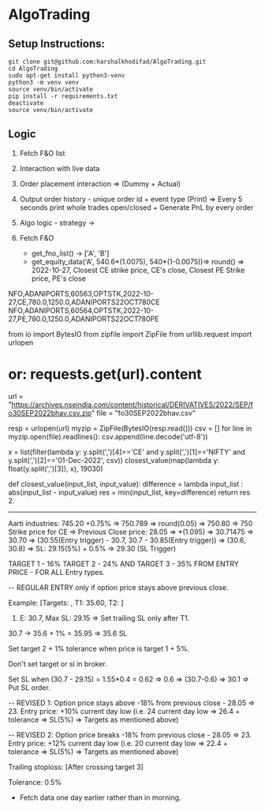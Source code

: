 # AlgoTrading

## Setup Instructions:
```commandline
git clone git@github.com:harshalkhodifad/AlgoTrading.git
cd AlgoTrading
sudo apt-get install python3-venv
python3 -m venv venv
source venv/bin/activate
pip install -r requirements.txt
deactivate
source venv/bin/activate
```

## Logic

1. Fetch F&O list
2. Interaction with live data
3. Order placement interaction => (Dummy + Actual)
4. Output order history - unique order id + event type (Print) => Every 5 seconds print whole trades open/closed + Generate PnL by every order
5. Algo logic - strategy -> 



1. Fetch F&O
   - get_fno_list() -> ['A', 'B']
   - get_equity_data('A', 540.6*(1.0075), 540*(1-0.0075))=> round() => 2022-10-27, Closest CE strike price, CE's close, Closest PE Strike price, PE's close

  NFO,ADANIPORTS,60563,OPTSTK,2022-10-27,CE,780.0,1250.0,ADANIPORTS22OCT780CE
  NFO,ADANIPORTS,60564,OPTSTK,2022-10-27,PE,780.0,1250.0,ADANIPORTS22OCT780PE

from io import BytesIO
from zipfile import ZipFile
from urllib.request import urlopen
# or: requests.get(url).content

url = "https://archives.nseindia.com/content/historical/DERIVATIVES/2022/SEP/fo30SEP2022bhav.csv.zip"
file = "fo30SEP2022bhav.csv"

resp = urlopen(url)
myzip = ZipFile(BytesIO(resp.read()))
csv = []
for line in myzip.open(file).readlines():
    csv.append(line.decode('utf-8'))

x = list(filter(lambda y: y.split(',')[4]=='CE' and y.split(',')[1]=='NIFTY' and y.split(',')[2]=='01-Dec-2022', csv))
closest_value(map(lambda y: float(y.split(',')[3]), x), 19030)

def closest_value(input_list, input_value):
  difference = lambda input_list : abs(input_list - input_value)
  res = min(input_list, key=difference)
  return res
2. 






--------------------------------------------


Aarti industries: 745.20
 +0.75%  => 750.789 => round(0.05) => 750.80 
 => 750 Strike price for CE => Previous Close price: 28.05 => *(1.095) => 30.71475 => 30.70 => (30.55(Entry trigger) - 30.7, 30.7 - 30.85(Entry trigger)) => (30.6, 30.8) => SL: 29.15(5%) + 0.5% => 29.30 (SL Trigger)

TARGET 1 - 16% TARGET 2 - 24% AND TARGET 3 - 35% FROM ENTRY PRICE - FOR ALL Entry types.
 
 -- REGULAR ENTRY only if option price stays above previous close.
 
 Example: [Targets: , T1: 35.60, T2: ]
 1. E: 30.7, Max SL: 29.15 => 
 Set trailing SL only after T1.
 
 30.7 -> 35.6 + 1% = 35.95 => 35.6 SL
 
 Set target 2 + 1% tolerance when price is target 1 + 5%.
 
 Don't set target or sl in broker.
 
 Set SL when (30.7 - 29.15) = 1.55*0.4 = 0.62 => 0.6 => (30.7-0.6) => 30.1 => Put SL order.
 
 
 
 -- REVISED 1:
 Option price stays above -18% from previous close - 28.05 => 23.
 Entry price: +10% current day low (i.e. 24 current day low => 26.4 + tolerance => SL(5%) => Targets as mentioned above)
 
  -- REVISED 2:
   Option price breaks -18% from previous close - 28.05 => 23.
 Entry price: +12% current day low (i.e. 20 current day low => 22.4 + tolerance => SL(5%) => Targets as mentioned above)


Trailing stoploss: [After crossing target 3]
 
 Tolerance: 0.5%
 
 - Fetch data one day earlier rather than in morning.
